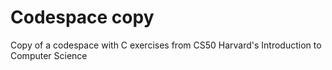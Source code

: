 # Codespace copy

Copy of a codespace with C exercises from CS50 Harvard's Introduction to Computer Science 
